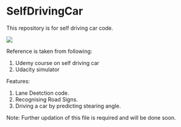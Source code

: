 # SelfDrivingCar

This repository is for self driving car code. 

![](ezgif.com-gif-maker.gif)

Reference is taken from following:
1. Udemy course on self driving car
2. Udacity simulator

Features:

1. Lane Deetction code.
2. Recognising Road Signs.
3. Driving a car by predicting stearing angle.

Note: Further updation of this file is required and will be done soon.
